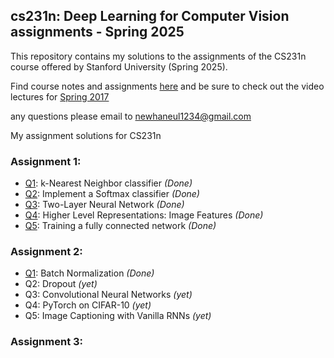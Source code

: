 ## cs231n: Deep Learning for Computer Vision assignments - Spring 2025

This repository contains my solutions to the assignments of the CS231n course offered by Stanford University (Spring 2025).

Find course notes and assignments [here](https://cs231n.stanford.edu/) and be sure to check out the video lectures for [Spring 2017](https://youtu.be/vT1JzLTH4G4?si=p25ugrpBac6TBmlF)

any questions please email to newhaneul1234@gmail.com

My assignment solutions for CS231n <br/>

### Assignment 1:
- [Q1](assignment1/knn.ipynb): k-Nearest Neighbor classifier *(Done)*<br/>
- [Q2](assignment1/softmax.ipynb): Implement a Softmax classifier *(Done)*<br/>
- [Q3](assignment1/two_layer_net.ipynb): Two-Layer Neural Network *(Done)*<br/>
- [Q4](assignment1/features.ipynb): Higher Level Representations: Image Features *(Done)*<br/>
- [Q5](assignment1/FullyConnectedNets.ipynb): Training a fully connected network *(Done)*<br/>

### Assignment 2:
- [Q1](assignment2/BatchNormalization.ipynb): Batch Normalization *(Done)*<br/>
- Q2: Dropout *(yet)*<br/>
- Q3: Convolutional Neural Networks *(yet)*<br/>
- Q4: PyTorch on CIFAR-10 *(yet)*<br/>
- Q5: Image Captioning with Vanilla RNNs *(yet)*<br/>

### Assignment 3:

